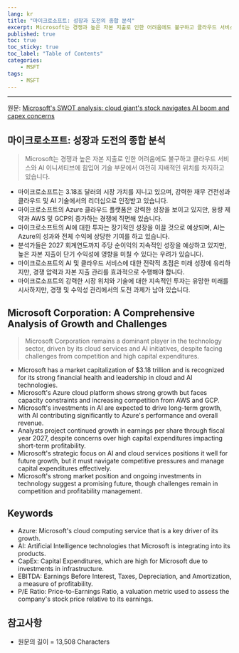 ```yaml
---
lang: kr
title: "마이크로소프트: 성장과 도전의 종합 분석"
excerpt: Microsoft는 경쟁과 높은 자본 지출로 인한 어려움에도 불구하고 클라우드 서비스와 AI 이니셔티브에 힘입어 기술 부문에서 여전히 지배적인 위치를 차지하고 있습니다.
published: true
toc: true
toc_sticky: true
toc_label: "Table of Contents"
categories:
    - MSFT
tags:
    - MSFT
---
```


---

  원문: [Microsoft's SWOT analysis: cloud giant's stock navigates AI boom and capex concerns](https://www.investing.com/news/swot-analysis/microsofts-swot-analysis-cloud-giants-stock-navigates-ai-boom-and-capex-concerns-93CH-3799031)

## 마이크로소프트: 성장과 도전의 종합 분석

> Microsoft는 경쟁과 높은 자본 지출로 인한 어려움에도 불구하고 클라우드 서비스와 AI 이니셔티브에 힘입어 기술 부문에서 여전히 지배적인 위치를 차지하고 있습니다.


- 마이크로소프트는 3.18조 달러의 시장 가치를 지니고 있으며, 강력한 재무 건전성과 클라우드 및 AI 기술에서의 리더십으로 인정받고 있습니다.
- 마이크로소프트의 Azure 클라우드 플랫폼은 강력한 성장을 보이고 있지만, 용량 제약과 AWS 및 GCP의 증가하는 경쟁에 직면해 있습니다.
- 마이크로소프트의 AI에 대한 투자는 장기적인 성장을 이끌 것으로 예상되며, AI는 Azure의 성과와 전체 수익에 상당한 기여를 하고 있습니다.
- 분석가들은 2027 회계연도까지 주당 순이익의 지속적인 성장을 예상하고 있지만, 높은 자본 지출이 단기 수익성에 영향을 미칠 수 있다는 우려가 있습니다.
- 마이크로소프트의 AI 및 클라우드 서비스에 대한 전략적 초점은 미래 성장에 유리하지만, 경쟁 압력과 자본 지출 관리를 효과적으로 수행해야 합니다.
- 마이크로소프트의 강력한 시장 위치와 기술에 대한 지속적인 투자는 유망한 미래를 시사하지만, 경쟁 및 수익성 관리에서의 도전 과제가 남아 있습니다.

## Microsoft Corporation: A Comprehensive Analysis of Growth and Challenges

> Microsoft Corporation remains a dominant player in the technology sector, driven by its cloud services and AI initiatives, despite facing challenges from competition and high capital expenditures.


- Microsoft has a market capitalization of $3.18 trillion and is recognized for its strong financial health and leadership in cloud and AI technologies.
- Microsoft's Azure cloud platform shows strong growth but faces capacity constraints and increasing competition from AWS and GCP.
- Microsoft's investments in AI are expected to drive long-term growth, with AI contributing significantly to Azure's performance and overall revenue.
- Analysts project continued growth in earnings per share through fiscal year 2027, despite concerns over high capital expenditures impacting short-term profitability.
- Microsoft's strategic focus on AI and cloud services positions it well for future growth, but it must navigate competitive pressures and manage capital expenditures effectively.
- Microsoft's strong market position and ongoing investments in technology suggest a promising future, though challenges remain in competition and profitability management.

## Keywords

- Azure: Microsoft's cloud computing service that is a key driver of its growth.
- AI: Artificial Intelligence technologies that Microsoft is integrating into its products.
- CapEx: Capital Expenditures, which are high for Microsoft due to investments in infrastructure.
- EBITDA: Earnings Before Interest, Taxes, Depreciation, and Amortization, a measure of profitability.
- P/E Ratio: Price-to-Earnings Ratio, a valuation metric used to assess the company's stock price relative to its earnings.

## 참고사항

- 원문의 길이 = 13,508 Characters

